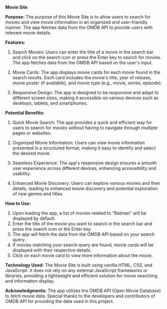 **Movie Site**

**Purpose:**
The purpose of this Movie Site is to allow users to search for movies and view movie information in an organized and user-friendly manner. The app fetches data from the OMDB API to provide users with relevant movie details.

**Features:**
1. Search Movies: Users can enter the title of a movie in the search bar and click on the search icon or press the Enter key to search for movies. The app fetches data from the OMDB API based on the user's input.

2. Movie Cards: The app displays movie cards for each movie found in the search results. Each card includes the movie's title, year of release, movie poster (if available), and movie type (e.g., movie, series, episode).

3. Responsive Design: The app is designed to be responsive and adapt to different screen sizes, making it accessible on various devices such as desktops, tablets, and smartphones.

**Potential Benefits:**
1. Quick Movie Search: The app provides a quick and efficient way for users to search for movies without having to navigate through multiple pages or websites.

2. Organized Movie Information: Users can view movie information presented in a structured format, making it easy to identify and select the desired movie.

3. Seamless Experience: The app's responsive design ensures a smooth user experience across different devices, enhancing accessibility and usability.

4. Enhanced Movie Discovery: Users can explore various movies and their details, leading to enhanced movie discovery and potential exploration of new genres and titles.

**How to Use:**
1. Upon loading the app, a list of movies related to "Batman" will be displayed by default.
2. Enter the title of the movie you want to search in the search bar and press the search icon or the Enter key.
3. The app will fetch the data from the OMDB API based on your search query.
4. If movies matching your search query are found, movie cards will be displayed with their respective details.
5. Click on each movie card to view more information about the movie.

**Technology Used:**
The Movie Site is built using vanilla HTML, CSS, and JavaScript. It does not rely on any external JavaScript frameworks or libraries, providing a lightweight and efficient solution for movie searching and information display.

**Acknowledgments:**
The app utilizes the OMDB API (Open Movie Database) to fetch movie data. Special thanks to the developers and contributors of OMDB API for providing the data used in this project.
